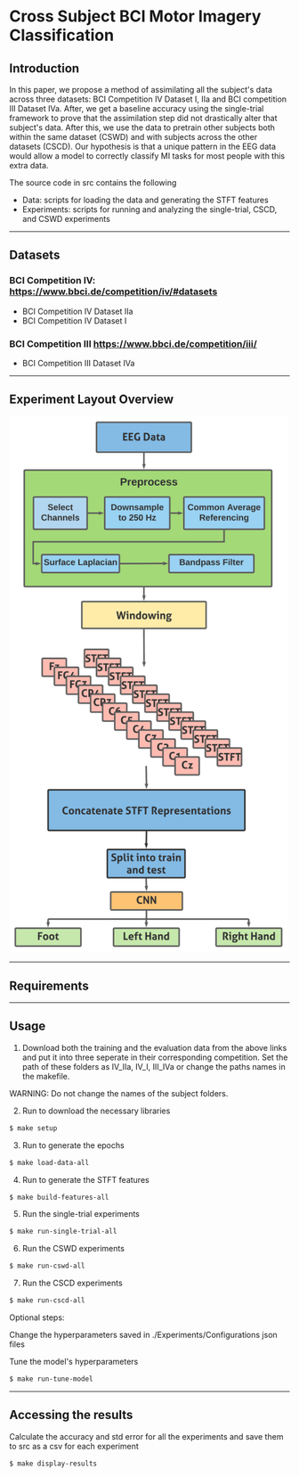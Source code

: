 # Cross Subject BCI Motor Imagery Classification

## Introduction
In this paper, we propose a method of assimilating all the subject's data across three datasets: BCI Competition IV Dataset I, IIa and BCI competition III Dataset IVa. After, we get a baseline accuracy using the single-trial framework to prove that the assimilation step did not drastically alter that subject's data. After this, we use the data to pretrain other subjects both within the same dataset (CSWD) and with subjects across the other datasets (CSCD). Our hypothesis is that a unique pattern in the EEG data would allow a model to correctly classify MI tasks for most people with this extra data.

The source code in src contains the following
- Data: scripts for loading the data and generating the STFT features
- Experiments: scripts for running and analyzing the single-trial, CSCD, and CSWD experiments

-------
## Datasets

### BCI Competition IV: https://www.bbci.de/competition/iv/#datasets
- BCI Competition IV Dataset IIa
- BCI Competition IV Dataset I

### BCI Competition III https://www.bbci.de/competition/iii/
- BCI Competition III Dataset IVa


-------
## Experiment Layout Overview
<img src="assets/Method Pipeline.png" width="500">


-------
## Requirements


-------
## Usage
1. Download both the training and the evaluation data from the above links and put it into three seperate in their corresponding competition. Set the path of these folders as IV_IIa, IV_I, III_IVa or change the paths names in the makefile. 

WARNING: Do not change the names of the subject folders.

2. Run to download the necessary libraries
```bash
$ make setup
```

3. Run to generate the epochs 
```bash
$ make load-data-all
```

4. Run to generate the STFT features
```bash
$ make build-features-all
```

5. Run the single-trial experiments
```bash
$ make run-single-trial-all
```

6. Run the CSWD experiments
```bash
$ make run-cswd-all
```

7. Run the CSCD experiments
```bash
$ make run-cscd-all
```

Optional steps:

Change the hyperparameters saved in ./Experiments/Configurations json files

Tune the model's hyperparameters
```bash
$ make run-tune-model
```

-------
## Accessing the results
Calculate the accuracy and std error for all the experiments and save them to src as a csv for each experiment
```bash
$ make display-results
```
